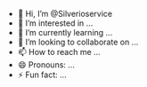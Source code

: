 - 👋 Hi, I’m @Silverioservice
- 👀 I’m interested in ...
- 🌱 I’m currently learning ...
- 💞️ I’m looking to collaborate on ...
- 📫 How to reach me ...
- 😄 Pronouns: ...
- ⚡ Fun fact: ...

<!---
Silverioservice/Silverioservice is a ✨ special ✨ repository because its `README.md` (this file) appears on your GitHub profile.
You can click the Preview link to take a look at your changes.
--->
